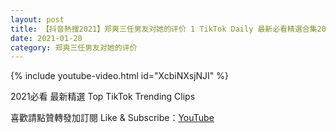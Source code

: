 ```yaml
---
layout: post
title: 【抖音熱搜2021】郑爽三任男友对她的评价 1 TikTok Daily 最新必看精選合集2021 01 20
date: 2021-01-20
category: 郑爽三任男友对她的评价
---
```


{% include youtube-video.html id="XcbiNXsjNJI" %}

2021必看 最新精選 Top TikTok Trending Clips

喜歡請點贊轉發加訂閱 Like & Subscribe：[YouTube](https://www.youtube.com/channel/UCAoR7VcanIPd04uEq_GIylA/videos)

